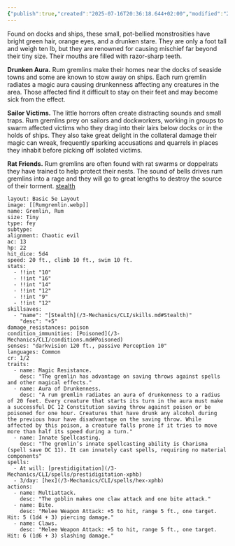 ```yaml
---
{"publish":true,"created":"2025-07-16T20:36:18.644+02:00","modified":"2025-05-30T21:52:02.000+02:00","cssclasses":""}
---
```


Found on docks and ships, these small, pot-bellied monstrosities have bright green hair, orange eyes, and a drunken stare. They are only a foot tall and weigh ten lb, but they are renowned for causing mischief far beyond their tiny size. Their mouths are filled with razor-sharp teeth.

**Drunken Aura.** Rum gremlins make their homes near the docks of seaside towns and some are known to stow away on ships. Each rum gremlin radiates a magic aura causing drunkenness affecting any creatures in the area. Those affected find it difficult to stay on their feet and may become sick from the effect.

**Sailor Victims.** The little horrors often create distracting sounds and small traps. Rum gremlins prey on sailors and dockworkers, working in groups to swarm affected victims who they drag into their lairs below docks or in the holds of ships. They also take great delight in the collateral damage their magic can wreak, frequently sparking accusations and quarrels in places they inhabit before picking off isolated victims.

**Rat Friends.** Rum gremlins are often found with rat swarms or doppelrats they have trained to help protect their nests. The sound of bells drives rum gremlins into a rage and they will go to great lengths to destroy the source of their torment.
[stealth](3-Mechanics/CLI/skills/Stealth)

```statblock
layout: Basic 5e Layout
image: [[Rumgremlin.webp]]
name: Gremlin, Rum
size: Tiny
type: fey
subtype: 
alignment: Chaotic evil
ac: 13
hp: 22
hit_dice: 5d4
speed: 20 ft., climb 10 ft., swim 10 ft.
stats: 
  - !!int "10"
  - !!int "16"
  - !!int "14"
  - !!int "12"
  - !!int "9"
  - !!int "12"
skillsaves:
  - "name": "[Stealth](/3-Mechanics/CLI/skills.md#Stealth)"
    "desc": "+5"
damage_resistances: poison
condition_immunities: [Poisoned](/3-Mechanics/CLI/conditions.md#Poisoned)
senses: "darkvision 120 ft., passive Perception 10"
languages: Common
cr: 1/2
traits:
  - name: Magic Resistance.
    desc: "The gremlin has advantage on saving throws against spells and other magical effects."
  - name: Aura of Drunkenness.
    desc: "A rum gremlin radiates an aura of drunkenness to a radius of 20 feet. Every creature that starts its turn in the aura must make a successful DC 12 Constitution saving throw against poison or be poisoned for one hour. Creatures that have drunk any alcohol during the previous hour have disadvantage on the saving throw. While affected by this poison, a creature falls prone if it tries to move more than half its speed during a turn."
  - name: Innate Spellcasting.
    desc: "The gremlin’s innate spellcasting ability is Charisma (spell save DC 11). It can innately cast spells, requiring no material components"
spells:
  - At will: [prestidigitation](/3-Mechanics/CLI/spells/prestidigitation-xphb)
  - 3/day: [hex](/3-Mechanics/CLI/spells/hex-xphb)
actions:
  - name: Multiattack.
    desc: "The goblin makes one claw attack and one bite attack."
  - name: Bite. 
    desc: "Melee Weapon Attack: +5 to hit, range 5 ft., one target. Hit: 5 (1d4 + 3) piercing damage."
  - name: Claws. 
    desc: "Melee Weapon Attack: +5 to hit, range 5 ft., one target. Hit: 6 (1d6 + 3) slashing damage."
```